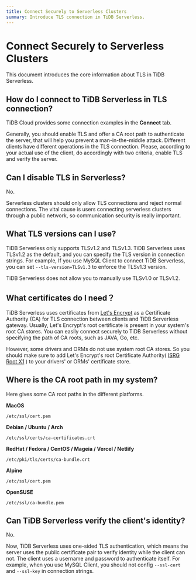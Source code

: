 ```yaml
---
title: Connect Securely to Serverless Clusters
summary: Introduce TLS connection in TiDB Serverless.
---
```


# Connect Securely to Serverless Clusters

This document introduces the core information about TLS in TiDB Serverless.

## How do I connect to TiDB Serverless in TLS connection?

TiDB Cloud provides some connection examples in the **Connect** tab.

Generally, you should enable TLS and offer a CA root path to authenticate the server, that will help you prevent a man-in-the-middle attack. Different clients have different operations in the TLS connection. Please, according to your actual use of the client, do accordingly with two criteria, enable TLS and verify the server.

## Can I disable TLS in Serverless?

No.

Serverless clusters should only allow TLS connections and reject normal connections. The vital cause is users connecting serverless clusters through a public network, so communication security is really important.

## What TLS versions can I use?

TiDB Serverless only supports TLSv1.2 and TLSv1.3. TiDB Serverless uses TLSv1.2 as the default, and you can specify the TLS version in connection strings. For example, If you use MySQL Client to connect TiDB Serverless, you can set `--tls-version=TLSv1.3` to enforce the TLSv1.3 version.

TiDB Serverless does not allow you to manually use TLSv1.0 or TLSv1.2.

## What certificates do I need？

TiDB Serverless uses certificates from [Let's Encrypt](https://letsencrypt.org/) as a Certificate Authority (CA) for TLS connection between clients and TiDB Serverless gateway. Usually, Let's Encrypt's root certificate is present in your system's root CA stores. You can easily connect securely to TiDB Serverless without specifying the path of CA roots, such as JAVA, Go, etc.

However, some drivers and ORMs do not use system root CA stores. So you should make sure to add Let's Encrypt's root Certificate Authority( [ISRG Root X1](https://letsencrypt.org/certs/isrgrootx1.pem.txt) ) to your drivers' or ORMs' certificate store.

## Where is the CA root path in my system?

Here gives some CA root paths in the different platforms.

**MacOS**

```
/etc/ssl/cert.pem
```

**Debian / Ubuntu / Arch**
```
/etc/ssl/certs/ca-certificates.crt
```

**RedHat / Fedora / CentOS / Mageia / Vercel / Netlify**

```
/etc/pki/tls/certs/ca-bundle.crt
```

**Alpine**

```
/etc/ssl/cert.pem
```

**OpenSUSE**

```
/etc/ssl/ca-bundle.pem
```

## Can TiDB Serverless verify the client's identity?

No.

Now, TiDB Serverless uses one-sided TLS authentication, which means the server uses the public certificate pair to verify identity while the client can not. The client uses a username and password to authenticate itself. For example, when you use MySQL Client, you should not config `--ssl-cert` and `--ssl-key` in connection strings.